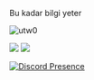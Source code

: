 
Bu kadar bilgi yeter 


<img src="https://komarev.com/ghpvc/?username=utw0&label=Ziyaretçi%20Sayısı&color=552b75" alt="utw0" />
<p align="left">
     <a href="https://www.instagram.com/u.kosemm/?hl=tr" target"blank_"><img src="https://img.shields.io/badge/INSTAGRAM%20-DC3175.svg?&style=for-the-badge&logo=instagram&logoColor=white"></a>
 <a href="https://open.spotify.com/user/aoj0e0b3twag42g0h8nxqm4ms" target"blank_"><img src="https://img.shields.io/badge/Spotify%20-1ed760.svg?&style=for-the-badge&logo=spotify&logoColor=white"></a>


[![Discord Presence](https://lanyard-profile-readme.vercel.app/api/341592492224806914)](https://discord.com/users/341592492224806914)
                           
